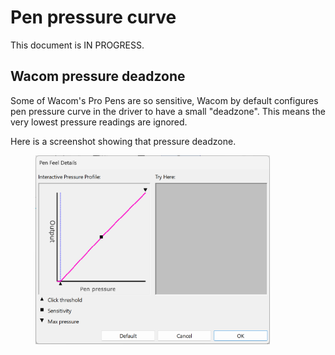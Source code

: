 # Pen pressure curve

This document is IN PROGRESS.

## Wacom pressure deadzone

Some of Wacom's Pro Pens are so sensitive, Wacom by default configures pen pressure curve in the driver to have a small "deadzone". This means the very lowest pressure readings are ignored.

Here is a screenshot showing that pressure deadzone.

<div align="left">

<figure><img src="../../.gitbook/assets/Screenshot 2024-01-05 012550.png" alt="" width="375"><figcaption></figcaption></figure>

</div>

